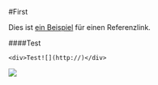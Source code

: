 #First

Dies ist [ein Beispiel][id] für einen Referenzlink.


####Test

	<div>Test![](http://)</div>
	
![](http://www.pflegewiki.de/images/3/35/Information_icon.svg)

[id]: http://www.google.de "Title optional"